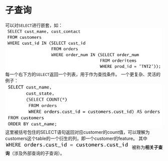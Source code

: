 # 子查询
可以对`SELECT`进行嵌套，如：
<img src="./img/SELECT嵌套_example-1.png" width="500"/>
每一个右下方的`SELECT`返回一个列表，用于作为查找条件。
一个更复杂、灵活的例子：
<img src="./img/SELECT嵌套_example-2.png" width="500"/>
这里被括号包住的SELECT语句返回对应customer的count值，可以理解为customers这个table的一个衍生的列，即一个customer的feature。
其中
<img src="./img/相关子查询-example.png" width="400"/>
被称为**相关子查询**（涉及外部查询的子查询）。
